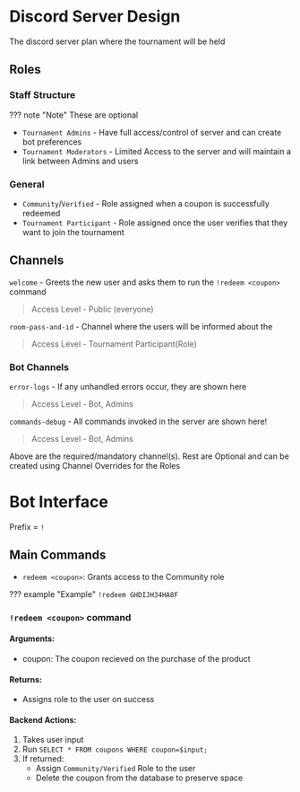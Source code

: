 # Discord Server Design
The discord server plan where the tournament will be held

## Roles

### Staff Structure

??? note "Note"
    These are optional

* `Tournament Admins` - Have full access/control of server and can create bot preferences
* `Tournament Moderators` - Limited Access to the server and will maintain a link between Admins and users

### General

* `Community`/`Verified` - Role assigned when a coupon is successfully redeemed
* `Tournament Participant` - Role assigned once the user verifies that they want to join the tournament


## Channels

`welcome` - Greets the new user and asks them to run the `!redeem <coupon>` command
> Access Level - Public (everyone)

`room-pass-and-id` - Channel where the users will be informed about the 
> Access Level - Tournament Participant(Role)

### Bot Channels

`error-logs` - If any unhandled errors occur, they are shown here
> Access Level - Bot, Admins

`commands-debug` - All commands invoked in the server are shown here!
> Access Level - Bot, Admins


Above are the required/mandatory channel(s).
Rest are Optional and can be created using Channel Overrides for the Roles


# Bot Interface
Prefix = `!`


## Main Commands
* `redeem <coupon>`: Grants access to the Community role


??? example "Example"
    `!redeem GHDIJH34HA8F`


### `!redeem <coupon>` command
#### Arguments:
* coupon: The coupon recieved on the purchase of the product

#### Returns:
* Assigns role to the user on success

#### Backend Actions:
1. Takes user input
2. Run `SELECT * FROM coupons WHERE coupon=$input;`
3. If returned:
    * Assign `Community/Verified` Role to the user
    * Delete the coupon from the database to preserve space
